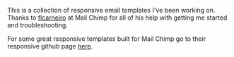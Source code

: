 This is a collection of responsive email templates I've been working on. Thanks to <a href="https://github.com/fcarneiro" target="_blank">flcarneiro</a> at Mail Chimp for all of his help with getting me started and troubleshooting. 

For some great responsive templates built for Mail Chimp go to their responsive github page <a href="https://github.com/mailchimp/email-blueprints/tree/master/responsive-templates" target="_blank">here</a>.
